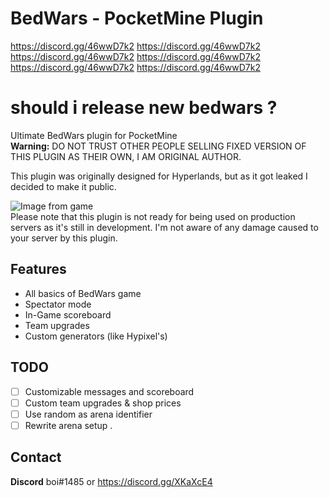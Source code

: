 # BedWars - PocketMine Plugin
https://discord.gg/46wwD7k2
https://discord.gg/46wwD7k2
https://discord.gg/46wwD7k2
https://discord.gg/46wwD7k2
https://discord.gg/46wwD7k2
https://discord.gg/46wwD7k2
# should i release new bedwars ?
Ultimate BedWars plugin for PocketMine<br>
**Warning:** DO NOT TRUST OTHER PEOPLE SELLING FIXED VERSION OF THIS PLUGIN AS THEIR OWN, I AM ORIGINAL AUTHOR.<br>

This plugin was originally designed for Hyperlands, but as it got leaked I decided to make it public.

![Image from game](https://i.imgur.com/X9zSs1u.png)</br>
Please note that this plugin is not ready for being used on production servers as it's still in development. I'm not aware of any damage caused to your server by this plugin.

## Features
- All basics of BedWars game
- Spectator mode
- In-Game scoreboard
- Team upgrades 
- Custom generators (like Hypixel's)

## TODO
- [ ] Customizable messages and scoreboard 
- [ ] Custom team upgrades & shop prices
- [ ] Use random as arena identifier
- [ ] Rewrite arena setup
.
## Contact
**Discord** boi#1485 or https://discord.gg/XKaXcE4
